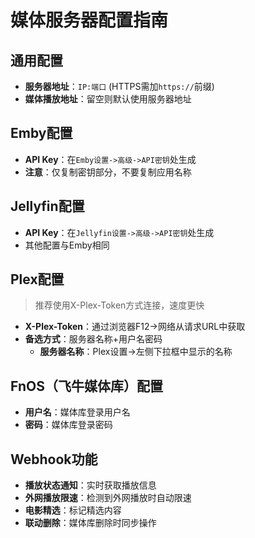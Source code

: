 # 媒体服务器配置指南

## 通用配置
- **服务器地址**：`IP:端口` (HTTPS需加`https://`前缀)
- **媒体播放地址**：留空则默认使用服务器地址

## Emby配置
- **API Key**：在`Emby设置->高级->API密钥`处生成
- **注意**：仅复制密钥部分，不要复制应用名称

## Jellyfin配置
- **API Key**：在`Jellyfin设置->高级->API密钥`处生成
- 其他配置与Emby相同

## Plex配置
> 推荐使用X-Plex-Token方式连接，速度更快

- **X-Plex-Token**：通过浏览器F12->网络从请求URL中获取
- **备选方式**：服务器名称+用户名密码
  - **服务器名称**：Plex设置->左侧下拉框中显示的名称

## FnOS（飞牛媒体库）配置
- **用户名**：媒体库登录用户名
- **密码**：媒体库登录密码


## Webhook功能
- **播放状态通知**：实时获取播放信息
- **外网播放限速**：检测到外网播放时自动限速
- **电影精选**：标记精选内容
- **联动删除**：媒体库删除时同步操作
